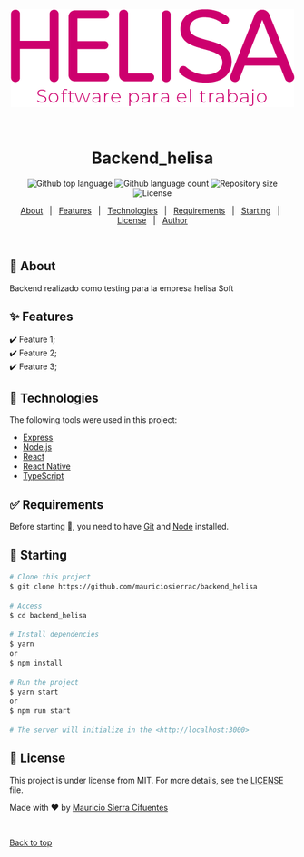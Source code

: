 <div align="center" id="top"> 
  
  ![Helisa Soft](https://github.com/mauriciosierrac/backend_helisa/blob/main/public/images/helisa.png)

  &#xa0;

  <!-- <a href="https://backend_helisa.netlify.app">Demo</a> -->
</div>

<h1 align="center">Backend_helisa</h1>

<p align="center">
  <img alt="Github top language" src="https://img.shields.io/github/languages/top/mauriciosierrac/backend_helisa?color=56BEB8">

  <img alt="Github language count" src="https://img.shields.io/github/languages/count/mauriciosierrac/backend_helisa?color=56BEB8">

  <img alt="Repository size" src="https://img.shields.io/github/repo-size/mauriciosierrac/backend_helisa?color=56BEB8">

  <img alt="License" src="https://img.shields.io/github/license/mauriciosierrac/backend_helisa?color=56BEB8">

  <!-- <img alt="Github issues" src="https://img.shields.io/github/issues/{{YOUR_GITHUB_USERNAME}}/backend_helisa?color=56BEB8" /> -->

  <!-- <img alt="Github forks" src="https://img.shields.io/github/forks/{{YOUR_GITHUB_USERNAME}}/backend_helisa?color=56BEB8" /> -->

  <!-- <img alt="Github stars" src="https://img.shields.io/github/stars/{{YOUR_GITHUB_USERNAME}}/backend_helisa?color=56BEB8" /> -->
</p>

<!-- Status -->

<!-- <h4 align="center"> 
	🚧  Backend_helisa 🚀 Under construction...  🚧
</h4> 

<hr> -->

<p align="center">
  <a href="#dart-about">About</a> &#xa0; | &#xa0; 
  <a href="#sparkles-features">Features</a> &#xa0; | &#xa0;
  <a href="#rocket-technologies">Technologies</a> &#xa0; | &#xa0;
  <a href="#white_check_mark-requirements">Requirements</a> &#xa0; | &#xa0;
  <a href="#checkered_flag-starting">Starting</a> &#xa0; | &#xa0;
  <a href="#memo-license">License</a> &#xa0; | &#xa0;
  <a href="https://github.com/{{YOUR_GITHUB_USERNAME}}" target="_blank">Author</a>
</p>

<br>

## :dart: About ##

Backend realizado como testing para la empresa helisa Soft

## :sparkles: Features ##

:heavy_check_mark: Feature 1;\
:heavy_check_mark: Feature 2;\
:heavy_check_mark: Feature 3;

## :rocket: Technologies ##

The following tools were used in this project:

- [Express](https://www.npmjs.com/package/express)
- [Node.js](https://nodejs.org/en/)
- [React](https://pt-br.reactjs.org/)
- [React Native](https://reactnative.dev/)
- [TypeScript](https://www.typescriptlang.org/)

## :white_check_mark: Requirements ##

Before starting :checkered_flag:, you need to have [Git](https://git-scm.com) and [Node](https://nodejs.org/en/) installed.

## :checkered_flag: Starting ##

```bash
# Clone this project
$ git clone https://github.com/mauriciosierrac/backend_helisa

# Access
$ cd backend_helisa

# Install dependencies
$ yarn
or
$ npm install

# Run the project
$ yarn start
or 
$ npm run start

# The server will initialize in the <http://localhost:3000>
```

## :memo: License ##

This project is under license from MIT. For more details, see the [LICENSE](LICENSE.md) file.


Made with :heart: by <a href="https://github.com/mauriciosierrac" target="_blank">Mauricio Sierra Cifuentes</a>

&#xa0;

<a href="#top">Back to top</a>
